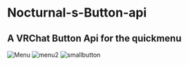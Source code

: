 # Nocturnal-s-Button-api
## A VRChat Button Api for the quickmenu
![Menu](https://user-images.githubusercontent.com/74219635/173956616-564ef325-bb67-44bf-8f53-295bf17e4496.png)
![menu2](https://user-images.githubusercontent.com/74219635/173956628-88c7d573-a9b0-4275-8415-6e5cc34238b6.png)
![smallbutton](https://user-images.githubusercontent.com/74219635/173956641-53244c61-0948-4e71-94d0-9f551409dba4.png)
